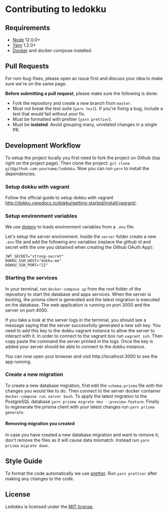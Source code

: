 # Contributing to ledokku

## Requirements

- [Node](https://nodejs.org/en/) 12.0.0+
- [Yarn](https://classic.yarnpkg.com/en/) 1.2.0+
- [Docker](https://www.docker.com/) and docker compose installed.

## Pull Requests

For non-bug-fixes, please open an issue first and discuss your idea to make sure we're on the same page.

**Before submitting a pull request**, please make sure the following is done:

- Fork the repository and create a new branch from `master`.
- Must not break the test suite (`yarn test`). If you're fixing a bug, include a test that would fail without your fix.
- Must be formatted with prettier (`yarn prettier`).
- Must be **isolated**. Avoid grouping many, unrelated changes in a single PR.

## Development Workflow

To setup the project locally you first need to fork the project on Github (top right on the project page). Then clone the project: `git clone git@github.com:yourname/ledokku`. Now you can run `yarn` to install the dependencies.

### Setup dokku with vagrant

Follow the official guide to setup dokku with vagrant http://dokku.viewdocs.io/dokku/getting-started/install/vagrant/.

### Setup environment variables

We use [dotenv](https://github.com/motdotla/dotenv) to loads environment variables from a `.env` file.

Let's setup the server environment. Inside the `server` folder create a new `.env` file and add the following env variables (replace the github id and secret with the one you obtained when creating the Github OAuth App):

```
JWT_SECRET="strong-secret"
DOKKU_SSH_HOST="dokku.me"
DOKKU_SSH_PORT="22"
```

### Starting the services

In your terminal, run `docker-compose up` from the root folder of the repository to start the database and apps services. When the server is booting, the prisma client is generated and the latest migration is executed on the database. The web application is running on port 3000 and the server on port 4000.

If you take a look at the server logs in the terminal, you should see a message saying that the server successfully generated a new ssh key. You need to add this key to the dokku vagrant instance to allow the server to interact with it. In order to connect to the vagrant box run `vagrant ssh`. Then copy paste the command the server printed in the logs. Once the key is added your server should be able to connect to the dokku instance.

You can now open your browser and visit http://localhost:3000 to see the app running.

### Create a new migration

To create a new database migration, first edit the `schema.prisma` file with the changes you would like to do. Then connect to the server docker container `docker-compose run server bash`. To apply the latest migration to the PostgreSQL database `yarn prisma migrate dev --preview-feature`. Finally to regenerate the prisma client with your latest changes run `yarn prisma generate`.

#### Removing migration you created

In case you have created a new database migration and want to remove it, don't remove the files as it will cause data mismatch. Instead run `yarn prisma migrate down`.

## Style Guide

To format the code automatically we use [prettier](https://prettier.io/). Run `yarn prettier` after making any changes to the code.

## License

Ledokku is licensed under the [MIT license](https://github.com/ledokku/ledokku/blob/master/LICENSE).
